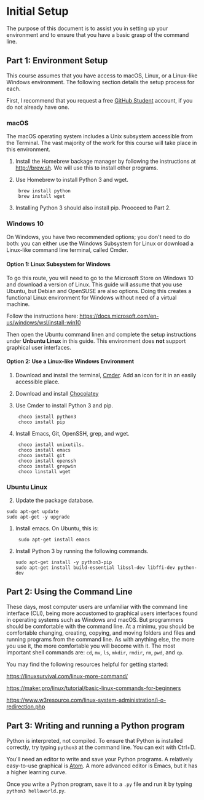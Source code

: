 
# Initial Setup

The purpose of this document is to assist you in setting up your environment and to ensure that you have a basic grasp of the command line.


## Part 1: Environment Setup

This course assumes that you have access to macOS, Linux, or a Linux-like Windows environment.  The following section details the setup process for each.

First, I recommend that you request a free [GitHub Student](https://education.github.com/pack) account, if you do not already have one.

### macOS

The macOS operating system includes a Unix subsystem accessible from the Terminal.  The vast majority of the work for this course will take place in this environment.

1. Install the Homebrew backage manager by following the instructions at http://brew.sh.  We will use this to install other programs.
2. Use Homebrew to install Python 3 and wget.

        brew install python
        brew install wget

3. Installing Python 3 should also install pip.  Prooceed to Part 2.

### Windows 10

On Windows, you have two recommended options; you don't need to do both: you can either use the Windows Subsystem for Linux or download a Linux-like command line terminal, called Cmder.

#### Option 1: Linux Subsystem for Windows

To go this route, you will need to go to the Microsoft Store on Windows 10 and download a version of Linux.  This guide will assume that you use Ubuntu, but Debian and OpenSUSE are also options.  Doing this creates a functional Linux environment for Windows without need of a virtual machine.

Follow the instructions here: https://docs.microsoft.com/en-us/windows/wsl/install-win10

Then open the Ubuntu command linen and complete the setup instructions under **Unbuntu Linux** in this guide.  This environment does **not** support graphical user interfaces.

#### Option 2: Use a Linux-like Windows Environment

1. Download and install the terminal, [Cmder](http://cmder.net).  Add an icon for it in an easily accessible place.
2. Download and install [Chocolatey](https://chocolatey.org)
3. Use Cmder to install Python 3 and pip.

        choco install python3
        choco install pip

4. Install Emacs, Git, OpenSSH, grep, and wget.

        choco install unixutils.
        choco install emacs
        choco install git
        choco install openssh
        choco install grepwin
        choco linstall wget
     


### Ubuntu Linux

2. Update the package database.
````shell
sudo apt-get update
sudo apt-get -y upgrade
````
1. Install emacs.  On Ubuntu, this is:

        sudo apt-get install emacs

2. Install Python 3 by running the following commands.

     ````shell
     sudo apt-get install -y python3-pip
     sudo apt-get install build-essential libssl-dev libffi-dev python-dev
     ````

## Part 2: Using the Command Line

These days, most computer users are unfamiliar with the command line interface (CLI), being more accustomed to graphical users interfaces found in operating systems such as Windows and macOS.  But programmers should be comfortable with the command line.  At a minimu, you should be comfortable changing, creating, copying, and moving folders and files and running programs from the command line.  As with anything else, the more you use it, the more comfortable you will become with it.  The most important shell commands are: `cd`, `mv`, `ls`, `mkdir`, `rmdir`, `rm`, `pwd`, and `cp`.

You may find the following resources helpful for getting started:

https://linuxsurvival.com/linux-more-command/

https://maker.pro/linux/tutorial/basic-linux-commands-for-beginners

https://www.w3resource.com/linux-system-administration/i-o-redirection.php

## Part 3: Writing and running a Python program

Python is interpreted, not compiled.  To ensure that Python is installed correctly, try typing `python3` at the command line.  You can exit with Ctrl+D.

You'll need an editor to write and save your Python programs.  A relatively easy-to-use graphical is [Atom](http://atom.io). A more advanced editor is Emacs, but it has a higher learning curve.

Once you write a Python program, save it to a `.py` file and run it by typing `python3 helloworld.py`.
